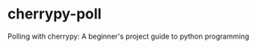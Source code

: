 cherrypy-poll
=============

Polling with cherrypy: A beginner's project guide to python programming